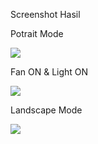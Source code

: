 Screenshot Hasil

Potrait Mode

![](Screenshot/Screenshot(1510).png)

Fan ON & Light ON

![](Screenshot/Screenshot(1511).png)

Landscape Mode

![](Screenshot/Screenshot(1513).png)
